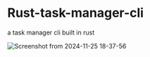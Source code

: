 # Rust-task-manager-cli
a task manager cli built in rust

![Screenshot from 2024-11-25 18-37-56](https://github.com/user-attachments/assets/ad7056de-4e60-4649-9a3b-6c0b09ce9f4b)
